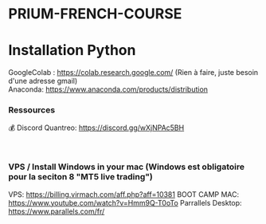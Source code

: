 # PRIUM-FRENCH-COURSE



# Installation Python
GoogleColab : https://colab.research.google.com/ (Rien à faire, juste besoin d'une adresse gmail) <br>
Anaconda: https://www.anaconda.com/products/distribution


### Ressources
💰 Discord Quantreo: https://discord.gg/wXjNPAc5BH

<br>

### VPS / Install Windows in your mac (Windows est obligatoire pour la seciton 8 "MT5 live trading")
VPS: https://billing.virmach.com/aff.php?aff=10381
BOOT CAMP MAC: https://www.youtube.com/watch?v=Hmm9Q-T0oTo
Parrallels Desktop: https://www.parallels.com/fr/
